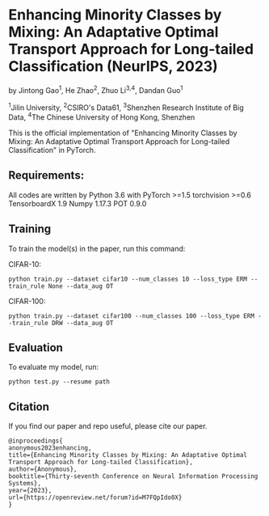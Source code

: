 # Enhancing Minority Classes by Mixing: An Adaptative Optimal Transport Approach for Long-tailed Classification (NeurIPS, 2023)

by Jintong Gao<sup>1</sup>, He Zhao<sup>2</sup>, Zhuo Li<sup>3,4</sup>, Dandan Guo<sup>1</sup>

<sup>1</sup>Jilin University, <sup>2</sup>CSIRO's Data61, <sup>3</sup>Shenzhen Research Institute of Big Data, <sup>4</sup>The Chinese University of Hong Kong, Shenzhen

This is the official implementation of "Enhancing Minority Classes by Mixing: An Adaptative Optimal Transport Approach for Long-tailed Classification" in PyTorch.

## Requirements:

All codes are written by Python 3.6 with PyTorch >=1.5  torchvision >=0.6  TensorboardX 1.9  Numpy 1.17.3  POT 0.9.0

## Training

To train the model(s) in the paper, run this command:

CIFAR-10:

```
python train.py --dataset cifar10 --num_classes 10 --loss_type ERM --train_rule None --data_aug OT
```

CIFAR-100:

```
python train.py --dataset cifar100 --num_classes 100 --loss_type ERM --train_rule DRW --data_aug OT
```

## Evaluation

To evaluate my model, run:

```
python test.py --resume path
```

## Citation

If you find our paper and repo useful, please cite our paper.

```
@inproceedings{
anonymous2023enhancing,
title={Enhancing Minority Classes by Mixing: An Adaptative Optimal Transport Approach for Long-tailed Classification},
author={Anonymous},
booktitle={Thirty-seventh Conference on Neural Information Processing Systems},
year={2023},
url={https://openreview.net/forum?id=M7FQpIdo0X}
}
```
